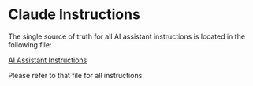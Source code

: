 # Claude Instructions

The single source of truth for all AI assistant instructions is located in the following file:

[AI Assistant Instructions](./instructions/INSTRUCTIONS.md)

Please refer to that file for all instructions.
